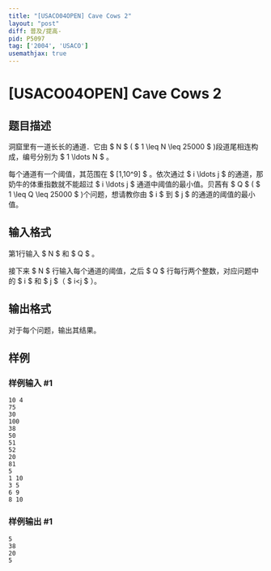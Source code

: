 ```yaml
---
title: "[USACO04OPEN] Cave Cows 2"
layout: "post"
diff: 普及/提高-
pid: P5097
tag: ['2004', 'USACO']
usemathjax: true
---
```


# [USACO04OPEN] Cave Cows 2
## 题目描述

洞窟里有一道长长的通道．它由 $ N $ ( $ 1 \leq N \leq 25000 $ )段道尾相连构成，编号分别为 $ 1 \ldots N $ 。

每个通道有一个阈值，其范围在 $ [1,10^9] $ 。依次通过 $ i \ldots j $ 的通道，那奶牛的体重指数就不能超过 $ i \ldots j $ 通道中阈值的最小值。贝茜有 
$ Q $ ( $ 1 \leq Q \leq 25000 $ )个问题，想请教你由 $ i $ 到 $ j $ 的通道的阈值的最小值。
## 输入格式

第1行输入 $ N $ 和 $ Q $ 。

接下来 $ N $ 行输入每个通道的阈值，之后 $ Q $ 行每行两个整数，对应问题中的 $ i $ 和 $ j $（ $ i<j $ ）。
## 输出格式

对于每个问题，输出其结果。
## 样例

### 样例输入 #1
```
10 4
75
30
100
38
50
51
52
20
81
5
1 10
3 5
6 9
8 10
```
### 样例输出 #1
```
5
38
20
5
```

